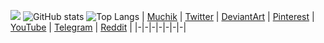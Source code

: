 ![](https://pbs.twimg.com/profile_banners/1321263663186092032/1612474610/1500x500)
![GitHub stats](https://github-readme-stats.vercel.app/api?username=IrvMontalvo&show_icons=true&hide_border=true&hide_title=true&theme=buefy)
![Top Langs](https://github-readme-stats.vercel.app/api/top-langs/?username=IrvMontalvo&hide_border=true&hide_title=true&theme=buefy)
| [Muchik](https://muchik.net) | [Twitter](https://twitter.com/IrvMontalvo) | [DeviantArt](https://www.deviantart.com/irvmontalvo) | [Pinterest](https://www.pinterest.com/IrvMontalvo) | [YouTube](https://www.youtube.com/channel/UCRVsgHASXc4FYyR5F3Nb5Iw) | [Telegram](https://t.me/IrvMontalvo) | [Reddit](https://www.reddit.com/user/IrvMontalvo) |
|-|-|-|-|-|-|-|
